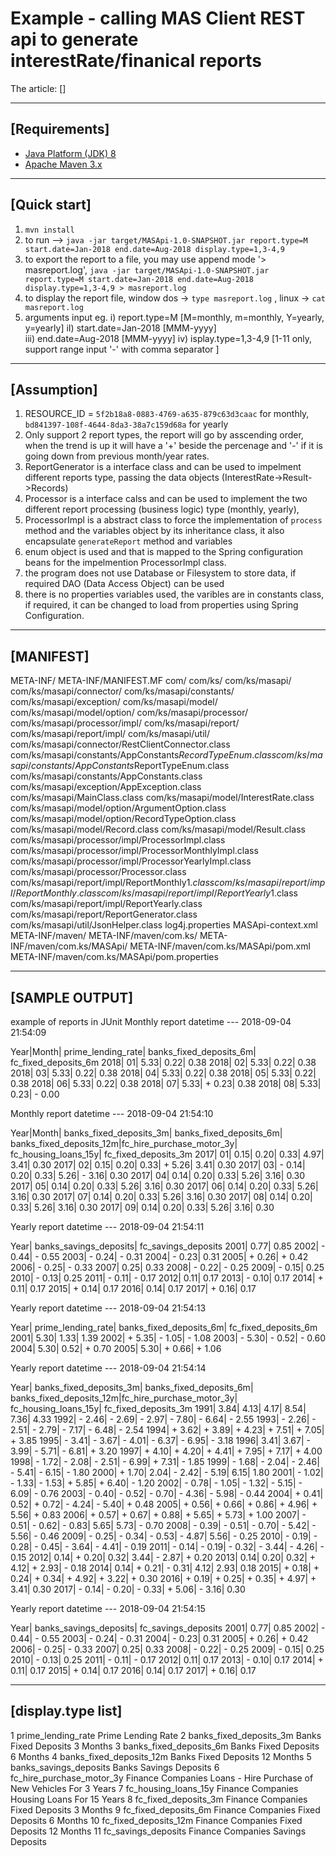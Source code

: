 Example - calling MAS Client REST api  to generate interestRate/finanical reports
================================

The article: []

-----------
[Requirements]
------------
* [Java Platform (JDK) 8](http://www.oracle.com/technetwork/java/javase/downloads/index.html)
* [Apache Maven 3.x](http://maven.apache.org/)

-----------
[Quick start]
-----------
1. `mvn install`
2.  to run 		-->		`java -jar target/MASApi-1.0-SNAPSHOT.jar report.type=M start.date=Jan-2018 end.date=Aug-2018 display.type=1,3-4,9`
3.  to export the report to a file, you may use append mode '> masreport.log', `java -jar target/MASApi-1.0-SNAPSHOT.jar report.type=M start.date=Jan-2018 end.date=Aug-2018 display.type=1,3-4,9 > masreport.log`
4.  to display the report file, window dos -> `type masreport.log`   , linux -> `cat masreport.log`
5.  arguments input eg. 
	i)		report.type=M [M=monthly, m=monthly, Y=yearly, y=yearly]
	iI)		start.date=Jan-2018 [MMM-yyyy]  
	iii)	end.date=Aug-2018 [MMM-yyyy]
	iv)		isplay.type=1,3-4,9 [1-11 only, support range input '-' with comma separator ]
	
	
-----------
[Assumption]
-----------
1. RESOURCE_ID = `5f2b18a8-0883-4769-a635-879c63d3caac` for monthly, `bd841397-108f-4644-8da3-38a7c159d68a` for yearly
2. Only support 2 report types, the report will go by asscending order, when the trend is up it will have a '+' beside the percenage and '-' if it is going down from previous month/year rates.
3. ReportGenerator is a interface class and can be used to impelment different reports type, passing the data objects (InterestRate->Result->Records)
4. Processor is a interface calss and can be used to implement the two different report processing (business logic) type (monthly, yearly), 
5. ProcessorImpl is a abstract class to force the implementation of `process` method and the variables object by its inheritance class, it also encapsulate `generateReport` method and variables
5. enum object is used and that is mapped to the Spring configuration beans for the impelmention ProcessorImpl class.
6. the program does not use Database or Filesystem to store data, if required DAO (Data Access Object) can be used
7. there is no properties variables used, the varibles are in constants class, if required, it can be changed to load from properties using Spring Configuration.


-----------
[MANIFEST]
-----------
META-INF/
META-INF/MANIFEST.MF
com/
com/ks/
com/ks/masapi/
com/ks/masapi/connector/
com/ks/masapi/constants/
com/ks/masapi/exception/
com/ks/masapi/model/
com/ks/masapi/model/option/
com/ks/masapi/processor/
com/ks/masapi/processor/impl/
com/ks/masapi/report/
com/ks/masapi/report/impl/
com/ks/masapi/util/
com/ks/masapi/connector/RestClientConnector.class
com/ks/masapi/constants/AppConstants$RecordTypeEnum.class
com/ks/masapi/constants/AppConstants$ReportTypeEnum.class
com/ks/masapi/constants/AppConstants.class
com/ks/masapi/exception/AppException.class
com/ks/masapi/MainClass.class
com/ks/masapi/model/InterestRate.class
com/ks/masapi/model/option/ArgumentOption.class
com/ks/masapi/model/option/RecordTypeOption.class
com/ks/masapi/model/Record.class
com/ks/masapi/model/Result.class
com/ks/masapi/processor/impl/ProcessorImpl.class
com/ks/masapi/processor/impl/ProcessorMonthlyImpl.class
com/ks/masapi/processor/impl/ProcessorYearlyImpl.class
com/ks/masapi/processor/Processor.class
com/ks/masapi/report/impl/ReportMonthly$1.class
com/ks/masapi/report/impl/ReportMonthly.class
com/ks/masapi/report/impl/ReportYearly$1.class
com/ks/masapi/report/impl/ReportYearly.class
com/ks/masapi/report/ReportGenerator.class
com/ks/masapi/util/JsonHelper.class
log4j.properties
MASApi-context.xml
META-INF/maven/
META-INF/maven/com.ks/
META-INF/maven/com.ks/MASApi/
META-INF/maven/com.ks/MASApi/pom.xml
META-INF/maven/com.ks/MASApi/pom.properties

-----------
[SAMPLE OUTPUT]
-----------
example of reports in JUnit
 Monthly report datetime  ---    2018-09-04 21:54:09

 Year|Month|       prime_lending_rate|  banks_fixed_deposits_6m|     fc_fixed_deposits_6m
 2018|   01|                     5.33|                     0.22|                     0.38
 2018|   02|                     5.33|                     0.22|                     0.38
 2018|   03|                     5.33|                     0.22|                     0.38
 2018|   04|                     5.33|                     0.22|                     0.38
 2018|   05|                     5.33|                     0.22|                     0.38
 2018|   06|                     5.33|                     0.22|                     0.38
 2018|   07|                     5.33|                  +  0.23|                     0.38
 2018|   08|                     5.33|                     0.23|                  -  0.00

 Monthly report datetime  ---    2018-09-04 21:54:10

 Year|Month|  banks_fixed_deposits_3m|  banks_fixed_deposits_6m| banks_fixed_deposits_12m|fc_hire_purchase_motor_3y|     fc_housing_loans_15y|     fc_fixed_deposits_3m
 2017|   01|                     0.15|                     0.20|                     0.33|                     4.97|                     3.41|                     0.30
 2017|   02|                     0.15|                     0.20|                     0.33|                  +  5.26|                     3.41|                     0.30
 2017|   03|                  -  0.14|                     0.20|                     0.33|                     5.26|                  -  3.16|                     0.30
 2017|   04|                     0.14|                     0.20|                     0.33|                     5.26|                     3.16|                     0.30
 2017|   05|                     0.14|                     0.20|                     0.33|                     5.26|                     3.16|                     0.30
 2017|   06|                     0.14|                     0.20|                     0.33|                     5.26|                     3.16|                     0.30
 2017|   07|                     0.14|                     0.20|                     0.33|                     5.26|                     3.16|                     0.30
 2017|   08|                     0.14|                     0.20|                     0.33|                     5.26|                     3.16|                     0.30
 2017|   09|                     0.14|                     0.20|                     0.33|                     5.26|                     3.16|                     0.30

 Yearly report datetime   ---    2018-09-04 21:54:11

 Year|   banks_savings_deposits|      fc_savings_deposits
 2001|                     0.77|                     0.85
 2002|                  -  0.44|                  -  0.55
 2003|                  -  0.24|                  -  0.31
 2004|                  -  0.23|                     0.31
 2005|                  +  0.26|                  +  0.42
 2006|                  -  0.25|                  -  0.33
 2007|                     0.25|                     0.33
 2008|                  -  0.22|                  -  0.25
 2009|                  -  0.15|                     0.25
 2010|                  -  0.13|                     0.25
 2011|                  -  0.11|                  -  0.17
 2012|                     0.11|                     0.17
 2013|                  -  0.10|                     0.17
 2014|                  +  0.11|                     0.17
 2015|                  +  0.14|                     0.17
 2016|                     0.14|                     0.17
 2017|                  +  0.16|                     0.17

 Yearly report datetime   ---    2018-09-04 21:54:13

 Year|       prime_lending_rate|  banks_fixed_deposits_6m|     fc_fixed_deposits_6m
 2001|                     5.30|                     1.33|                     1.39
 2002|                  +  5.35|                  -  1.05|                  -  1.08
 2003|                  -  5.30|                  -  0.52|                  -  0.60
 2004|                     5.30|                     0.52|                  +  0.70
 2005|                     5.30|                  +  0.66|                  +  1.06

 Yearly report datetime   ---    2018-09-04 21:54:14

 Year|  banks_fixed_deposits_3m|  banks_fixed_deposits_6m| banks_fixed_deposits_12m|fc_hire_purchase_motor_3y|     fc_housing_loans_15y|     fc_fixed_deposits_3m
 1991|                     3.84|                     4.13|                     4.17|                     8.54|                     7.36|                     4.33
 1992|                  -  2.46|                  -  2.69|                  -  2.97|                  -  7.80|                  -  6.64|                  -  2.55
 1993|                  -  2.26|                  -  2.51|                  -  2.79|                  -  7.17|                  -  6.48|                  -  2.54
 1994|                  +  3.62|                  +  3.89|                  +  4.23|                  +  7.51|                  +  7.05|                  +  3.85
 1995|                  -  3.41|                  -  3.67|                  -  4.01|                  -  6.37|                  -  6.95|                  -  3.18
 1996|                     3.41|                     3.67|                  -  3.99|                  -  5.71|                  -  6.81|                  +  3.20
 1997|                  +  4.10|                  +  4.20|                  +  4.41|                  +  7.95|                  +  7.17|                  +  4.00
 1998|                  -  1.72|                  -  2.08|                  -  2.51|                  -  6.99|                  +  7.31|                  -  1.85
 1999|                  -  1.68|                  -  2.04|                  -  2.46|                  -  5.41|                  -  6.15|                  -  1.80
 2000|                  +  1.70|                     2.04|                  -  2.42|                  -  5.19|                     6.15|                     1.80
 2001|                  -  1.02|                  -  1.33|                  -  1.53|                  +  5.85|                  +  6.40|                  -  1.20
 2002|                  -  0.78|                  -  1.05|                  -  1.32|                  -  5.15|                  -  6.09|                  -  0.76
 2003|                  -  0.40|                  -  0.52|                  -  0.70|                  -  4.36|                  -  5.98|                  -  0.44
 2004|                  +  0.41|                     0.52|                  +  0.72|                  -  4.24|                  -  5.40|                  +  0.48
 2005|                  +  0.56|                  +  0.66|                  +  0.86|                  +  4.96|                  +  5.56|                  +  0.83
 2006|                  +  0.57|                  +  0.67|                  +  0.88|                  +  5.65|                  +  5.73|                  +  1.00
 2007|                  -  0.51|                  -  0.62|                  -  0.83|                     5.65|                     5.73|                  -  0.70
 2008|                  -  0.39|                  -  0.51|                  -  0.70|                  -  5.42|                  -  5.56|                  -  0.46
 2009|                  -  0.25|                  -  0.34|                  -  0.53|                  -  4.87|                     5.56|                  -  0.25
 2010|                  -  0.19|                  -  0.28|                  -  0.45|                  -  3.64|                  -  4.41|                  -  0.19
 2011|                  -  0.14|                  -  0.19|                  -  0.32|                  -  3.44|                  -  4.26|                  -  0.15
 2012|                     0.14|                  +  0.20|                     0.32|                     3.44|                  -  2.87|                  +  0.20
 2013|                     0.14|                     0.20|                     0.32|                  +  4.12|                  +  2.93|                  -  0.18
 2014|                     0.14|                  +  0.21|                  -  0.31|                     4.12|                     2.93|                     0.18
 2015|                  +  0.18|                  +  0.24|                  +  0.34|                  +  4.92|                  +  3.22|                  +  0.30
 2016|                  +  0.19|                  +  0.25|                  +  0.35|                  +  4.97|                  +  3.41|                     0.30
 2017|                  -  0.14|                  -  0.20|                  -  0.33|                  +  5.06|                  -  3.16|                     0.30

 Yearly report datetime   ---    2018-09-04 21:54:15

 Year|   banks_savings_deposits|      fc_savings_deposits
 2001|                     0.77|                     0.85
 2002|                  -  0.44|                  -  0.55
 2003|                  -  0.24|                  -  0.31
 2004|                  -  0.23|                     0.31
 2005|                  +  0.26|                  +  0.42
 2006|                  -  0.25|                  -  0.33
 2007|                     0.25|                     0.33
 2008|                  -  0.22|                  -  0.25
 2009|                  -  0.15|                     0.25
 2010|                  -  0.13|                     0.25
 2011|                  -  0.11|                  -  0.17
 2012|                     0.11|                     0.17
 2013|                  -  0.10|                     0.17
 2014|                  +  0.11|                     0.17
 2015|                  +  0.14|                     0.17
 2016|                     0.14|                     0.17
 2017|                  +  0.16|                     0.17
 
-----------
[display.type list]
-----------
1	prime_lending_rate					Prime Lending Rate
2	banks_fixed_deposits_3m	Banks 		Fixed Deposits 3 Months
3	banks_fixed_deposits_6m	Banks 		Fixed Deposits 6 Months
4	banks_fixed_deposits_12m			Banks Fixed Deposits 12 Months
5	banks_savings_deposits				Banks Savings Deposits
6	fc_hire_purchase_motor_3y			Finance Companies Loans - Hire Purchase of New Vehicles For 3 Years
7	fc_housing_loans_15y				Finance Companies Housing Loans For 15 Years
8	fc_fixed_deposits_3m				Finance Companies Fixed Deposits 3 Months
9	fc_fixed_deposits_6m				Finance Companies Fixed Deposits 6 Months
10	fc_fixed_deposits_12m				Finance Companies Fixed Deposits 12 Months
11	fc_savings_deposits					Finance Companies Savings Deposits
